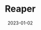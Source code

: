 ---
title: "Reaper"
linkTitle: "Reaper"
date: 2023-01-02
weight: 1
description: >
  En forklaring av opptaksprogrammet Reaper.
---